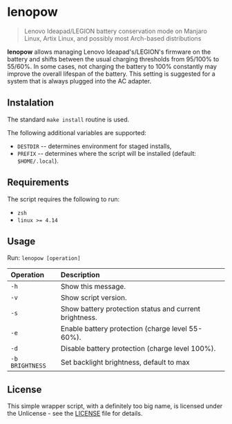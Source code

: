 # lenopow

>Lenovo Ideapad/LEGION battery conservation mode on Manjaro Linux, Artix Linux, and possibly most Arch-based distributions

**lenopow** allows managing Lenovo Ideapad's/LEGION's firmware on the battery
and shifts between the usual charging thresholds from 95/100% to 55/60%.
In some cases, not charging the battery to 100% constantly may improve
the overall lifespan of the battery. This setting is suggested for a system
that is always plugged into the AC adapter.


## Instalation

The standard `make install` routine is used.

The following additional variables are supported:
- `DESTDIR` -- determines environment for staged installs,
- `PREFIX`  -- determines where the script will be installed (default: `$HOME/.local`).


## Requirements

The script requires the following to run:
- `zsh`
- `linux >= 4.14`


## Usage

Run: `lenopow [operation]`

| Operation                       | Description                                              |
| :------------------------------ | :------------------------------------------------------- |
| `-h`                            | Show this message.                                       |
| `-v`                            | Show script version.                                     |
| `-s`                            | Show battery protection status and current brightness.   |
| `-e`                            | Enable battery protection (charge level 55-60%).         |
| `-d`                            | Disable battery protection (charge level 100%).          |
| `-b` `BRIGHTNESS`               | Set backlight brightness, default to max                 |


## License

This simple wrapper script, with a definitely too big name, is licensed under the Unlicense - see the [LICENSE](LICENSE) file for details.
